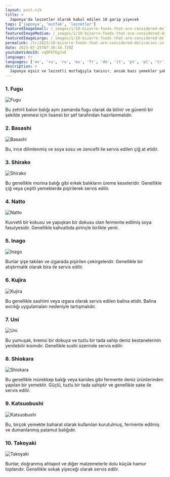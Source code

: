 ```yaml
---
layout: post.njk
title: >
  Japonya'da lezzetler olarak kabul edilen 10 garip yiyecek
tags: ['japonya', 'mutfak', 'lezzetler']
featuredImageSmall: /_images/1/10-bizarre-foods-that-are-considered-delicacies-in-japan-cover-tr-small.webp
featuredImageMedium: /_images/1/10-bizarre-foods-that-are-considered-delicacies-in-japan-cover-tr-medium.webp
featuredImageLarge: /_images/1/10-bizarre-foods-that-are-considered-delicacies-in-japan-cover-tr-large.webp
permalink: /tr/2023/10-bizarre-foods-that-are-considered-delicacies-in-japan.html
date: 2023-07-25T07:38:34.719Z
youtubeVideoId: vqDPXT6gJvE
language: tr
languages: ['en', 'ru', 'ro', 'es', 'fr', 'de', 'it', 'pt', 'pl', 'tr']
description: >
  Japonya eşsiz ve lezzetli mutfağıyla tanınır, ancak bazı yemekler yabancılara garip gelebilir. İşte Japonya'da lezzetler olarak kabul edilen 10 garip yiyecek.
---
```


### 1. Fugu

![Fugu](/_images/9/96c633ca5ebc8e8a6a56ebe1e37111f4-medium.webp)

Bu zehirli balon balığı aynı zamanda fugu olarak da bilinir ve güvenli bir şekilde yenmesi için lisanslı bir şef tarafından hazırlanmalıdır.

### 2. Basashi

![Basashi](/_images/8/8587da8c450813a70d675c835204435c-medium.webp)

Bu, ince dilimlenmiş ve soya sosu ve zencefil ile servis edilen çiğ at etidir.

### 3. Shirako

![Shirako](/_images/3/304dc036744398cfc7b94d120d6e7961-medium.webp)

Bu genellikle morina balığı gibi erkek balıkların üreme keseleridir. Genellikle çiğ veya çeşitli yemeklerde pişirilerek servis edilir.

### 4. Natto

![Natto](/_images/e/e04988a4cbce62b6685f25f5d3153379-medium.webp)

Kuvvetli bir kokusu ve yapışkan bir dokusu olan fermente edilmiş soya fasulyesidir. Genellikle kahvaltıda pirinçle birlikte yenir.

### 5. Inago

![Inago](/_images/d/d970f12a0c3a084a69bce288c8137335-medium.webp)

Bunlar şişe takılan ve ızgarada pişirilen çekirgelerdir. Genellikle bir atıştırmalık olarak bira ile servis edilir.

### 6. Kujira

![Kujira](/_images/c/c8ac8600eed214f6396db84f6e3fe553-medium.webp)

Bu genellikle sashimi veya ızgara olarak servis edilen balina etidir. Balina avcılığı uygulamaları nedeniyle tartışmalıdır.

### 7. Uni

![Uni](/_images/f/fb8c5d20cf570a1911615dfa070c25ff-medium.webp)

Bu yumuşak, kremsi bir dokuya ve tuzlu bir tada sahip deniz kestanelerinin yenilebilir kısmıdır. Genellikle sushi üzerinde servis edilir.

### 8. Shiokara

![Shiokara](/_images/d/de5df08cd29b81bbe6bfec02f1a24ade-medium.webp)

Bu genellikle mürekkep balığı veya karides gibi fermente deniz ürünlerinden yapılan bir yemektir. Güçlü, tuzlu bir tada sahiptir ve genellikle sake ile servis edilir.

### 9. Katsuobushi

![Katsuobushi](/_images/5/5d0ea606f89306543e13d3bdd1284102-medium.webp)

Bu, birçok yemekte baharat olarak kullanılan kurutulmuş, fermente edilmiş ve dumanlanmış palamut balığıdır.

### 10. Takoyaki

![Takoyaki](/_images/c/c86b850fcaf3961aa33a9e45ca747aee-medium.webp)

Bunlar, doğranmış ahtapot ve diğer malzemelerle dolu küçük hamur toplarıdır. Genellikle sokak yiyeceği olarak servis edilir.

